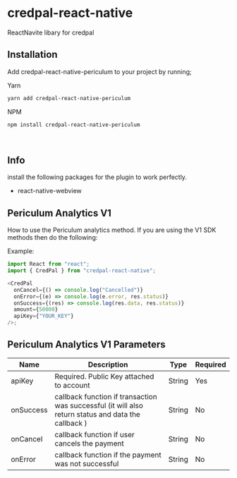 # credpal-react-native

ReactNavite libary for credpal

## Installation

Add credpal-react-native-periculum to your project by running;

Yarn

```bash
yarn add credpal-react-native-periculum
```

NPM

```bash
npm install credpal-react-native-periculum
```

&nbsp;

## Info

install the following packages for the plugin to work perfectly.

- react-native-webview

## Periculum Analytics V1

How to use the Periculum analytics method.
If you are using the V1 SDK methods then do the following:

Example:

```javascript
import React from "react";
import { CredPal } from "credpal-react-native";

<CredPal
  onCancel={() => console.log("Cancelled")}
  onError={(e) => console.log(e.error, res.status)}
  onSuccess={(res) => console.log(res.data, res.status)}
  amount={50000}
  apiKey={"YOUR_KEY"}
/>;
```

## Periculum Analytics V1 Parameters

| Name      | Description                                                                                         | Type   | Required |
| --------- | --------------------------------------------------------------------------------------------------- | ------ | -------- |
| apiKey    | Required. Public Key attached to account                                                            | String | Yes      |
| onSuccess | callback function if transaction was successful (it will also return status and data the callback ) | String | No       |
| onCancel  | callback function if user cancels the payment                                                       | String | No       |
| onError   | callback function if the payment was not successful                                                 | String | No       |

&nbsp;
&nbsp;
